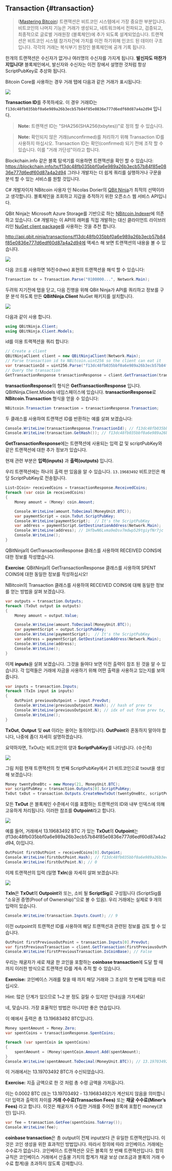 ## Transaction {#transaction}

> ([Mastering Bitcoin](https://github.com/bitcoinbook/bitcoinbook/)) 트랜잭션은 비트코인 시스템에서 가장 중요한 부분입니다. 
비트코인의 나머지 기능은 거래가 생성되고, 네트워크에서 전파되고, 검증되고, 최종적으로 글로벌 거래원장 (블록체인)에 추가 되도록 설계되었습니다. 
트랜잭션은 비트코인 시스템 참가자간에 가치를 이전 하기위해 인코드 된 데이터 구조입니다. 
각각의 거래는 복식부기 원장인 블록체인에 공개 기록 됩니다.


한개의 트랜잭션은 수신자가 없거나 여러명의 수신자를 가지게 됩니다. 
**발신자도 마찬가지입니다!** 블록체인에서, 발신자와 수신자는 이전 장에서 설명한 것처럼 항상 ScriptPubKey로 추상화 됩니다.

Bitcoin Core를 사용하는 경우 거래 탭에 다음과 같은 거래가 표시됩니다:


![](../assets/BitcoinCoreTransaction.png)  

**Transaction ID**를 주목하세요. 이 경우 거래ID는 ```f13dc48fb035bbf0a6e989a26b3ecb57b84f85e0836e777d6edf60d87a4a2d94``` 입니다.

> **Note:** 트랜잭션 ID는 "SHA256(SHA256(txbytes))"로 정의 할 수 있습니다.

> **Note:** 확인되지 않은 거래(unconfirmed)를 처리하기 위해 Transaction ID를 사용하지 마십시오. 
Transaction ID는 확인(confirmed) 되기 전에 조작 할 수 있습니다. 
이를 "거래 가단성"이라고 합니다.


Blockchain.info 같은 블록 탐색기를 이용하면 트랜잭션을 확인 할 수 있습니다: https://blockchain.info/tx/f13dc48fb035bbf0a6e989a26b3ecb57b84f85e0836e777d6edf60d87a4a2d94
그러나 개발자는 더 쉽게 쿼리를 실행하거나 구문을 분석 할 수 있는 서비스를 원할 것입니다.

C# 개발자이자 NBitcoin 사용자 인 Nicolas Dorier의 [QBit Ninja](http://docs.qbitninja.apiary.io/)가 최적의 선택이라고 생각합니다. 
블록체인을 조회하고 지갑을 추적하기 위한 오픈소스 웹 서비스 API입니다.

QBit Ninja는 Microsoft Azure Storage를 기반으로 하는 [NBitcoin.Indexer](https://github.com/MetacoSA/NBitcoin.Indexer)에 의존하고 있습니다. 
C# 개발자는 이 API의 래퍼를 직접 개발하는 대신 클라이언트 라이브러리인 [NuGet client package](http://www.nuget.org/packages/QBitninja.Client)를 사용하는 것을 추천 합니다.

http://api.qbit.ninja/transactions/f13dc48fb035bbf0a6e989a26b3ecb57b84f85e0836e777d6edf60d87a4a2d94에 액세스 해 보면 트랜잭션의 내용을 볼 수 있습니다.


![](../assets/RawTx.png)  

다음 코드를 사용하면 16진수(hex) 표현의 트랜잭션을 해석 할 수 있습니다:

```cs
Transaction tx = Transaction.Parse("0100000...", Network.Main);
```

두려워 지기전에 탭을 닫고, 다음 진행을 위해 QBit Ninja가 API를 쿼리하고 정보를 구문 분석 하도록 만든 **QBitNinja.Client** NuGet 패키지를 설치합니다.

![](../assets/QBitNuGet.png)  

다음과 같이 사용 합니다.

```cs
using QBitNinja.Client;
using QBitNinja.Client.Models;
```

id를 이용 트랙젝션을 쿼리 합니다:

```cs
// Create a client
QBitNinjaClient client = new QBitNinjaClient(Network.Main);
// Parse transaction id to NBitcoin.uint256 so the client can eat it
var transactionId = uint256.Parse("f13dc48fb035bbf0a6e989a26b3ecb57b84f85e0836e777d6edf60d87a4a2d94");
// Query the transaction
GetTransactionResponse transactionResponse = client.GetTransaction(transactionId).Result;
```  

**transactionResponse**의 형식은 **GetTransactionResponse** 입니다. 
QBitNinja.Client.Models 네임스페이스에 있습니다. 
**transactionResponse**로 **NBitcoin.Transaction** 형식을 얻을 수 있습니다:

```cs
NBitcoin.Transaction transaction = transactionResponse.Transaction;
```  
 
두 클래스를 사용하여 트랜잭션 ID를 반환하는 예를 살펴 보겠습니다:

```cs
Console.WriteLine(transactionResponse.TransactionId); // f13dc48fb035bbf0a6e989a26b3ecb57b84f85e0836e777d6edf60d87a4a2d94
Console.WriteLine(transaction.GetHash()); // f13dc48fb035bbf0a6e989a26b3ecb57b84f85e0836e777d6edf60d87a4a2d94
```  

**GetTransactionResponse**에는 트랜잭션에 사용되는 입력 값 및 scriptPubKey와 같은 트랜잭션에 대한 추가 정보가 있습니다.

현재 관련 부분은 **입력(inputs)** 과 **출력(outputs)** 입니다.

우리 트랜잭션에는 하나의 출력 만 있음을 알 수 있습니다. `13.19683492` 비트코인은 해당 ScriptPubKey로 전송됩니다.


```cs
List<ICoin> receivedCoins = transactionResponse.ReceivedCoins;
foreach (var coin in receivedCoins)
{
    Money amount = (Money) coin.Amount;

    Console.WriteLine(amount.ToDecimal(MoneyUnit.BTC));
    var paymentScript = coin.TxOut.ScriptPubKey;
    Console.WriteLine(paymentScript);  // It's the ScriptPubKey
    var address = paymentScript.GetDestinationAddress(Network.Main);
    Console.WriteLine(address); // 1HfbwN6Lvma9eDsv7mdwp529tgiyfNr7jc
    Console.WriteLine();
}
```  

QBitNinja의 GetTransactionResponse 클래스를 사용하여 RECEIVED COINS에 대한 정보를 작성했습니다. 

**Exercise**: QBitNinja의 GetTransactionResponse 클래스를 사용하여 SPENT COINS에 대한 동일한 정보를 작성하십시오!

NBitcoin의 Transaction 클래스를 사용하여 RECEIVED COINS에 대해 동일한 정보를 얻는 방법을 살펴 보겠습니다.

```cs
var outputs = transaction.Outputs;
foreach (TxOut output in outputs)
{
    Money amount = output.Value;

    Console.WriteLine(amount.ToDecimal(MoneyUnit.BTC));
    var paymentScript = output.ScriptPubKey;
    Console.WriteLine(paymentScript);  // It's the ScriptPubKey
    var address = paymentScript.GetDestinationAddress(Network.Main);
    Console.WriteLine(address);
    Console.WriteLine();
}
```  

이제 **inputs**을 살펴 보겠습니다. 그것을 들여다 보면 이전 출력이 참조 된 것을 알 수 있습니다. 각 입력들은 거래에 자금을 사용하기 위해 어떤 출력을 사용하고 있는지를 보여줍니다.

```cs
var inputs = transaction.Inputs;
foreach (TxIn input in inputs)
{
    OutPoint previousOutpoint = input.PrevOut;
    Console.WriteLine(previousOutpoint.Hash); // hash of prev tx
    Console.WriteLine(previousOutpoint.N); // idx of out from prev tx, that has been spent in the current tx
    Console.WriteLine();
}
```  

**TxOut**, **Output** 및 **out** 이라는 용어는 동의어입니다. 
**OutPoint**와 혼동하지 말아야 합니다, 나중에 좀더 자세히 설명하겠습니다.

요약하자면, TxOut는 비트코인의 양과 **ScriptPubKey**를 나타냅니다. (수신측)


![](../assets/TxOut.png)  

그림 처럼 현재 트랜잭션의 첫 번째 ScriptPubKey에서 21 비트코인으로 txout을 생성 해 보겠습니다:

```cs  
Money twentyOneBtc = new Money(21, MoneyUnit.BTC);
var scriptPubKey = transaction.Outputs[0].ScriptPubKey;
TxOut txOut = transaction.Outputs.CreateNewTxOut(twentyOneBtc, scriptPubKey);
```  

모든 **TxOut** 은 블록체인 수준에서 이를 포함하는 트랜잭션의 ID와 내부 인덱스에 의해 고유하게 처리됩니다. 이러한 참조를 **Outpoint**라고 합니다.

![](../assets/OutPoint.png)

예를 들어, 거래에서 13.19683492 BTC 가 있는 **TxOut**의 **Outpoint**는 (f13dc48fb035bbf0a6e989a26b3ecb57b84f85e0836e777d6edf60d87a4a2d94, 0)입니다.


```cs
OutPoint firstOutPoint = receivedCoins[0].Outpoint;
Console.WriteLine(firstOutPoint.Hash); // f13dc48fb035bbf0a6e989a26b3ecb57b84f85e0836e777d6edf60d87a4a2d94
Console.WriteLine(firstOutPoint.N); // 0
```  

이제 트랜잭션의 입력 (일명 **TxIn**)을 자세히 살펴 보겠습니다:

![](../assets/TxIn.png)

**TxIn**은 **TxOut**의 **Outpoint**와 또는, 소비 될 **ScriptSig**로 구성됩니다 (ScriptSig를 "소유권 증명(Proof of Ownership)"으로 볼 수 있음). 우리 거래에는 실제로 9 개의 입력이 있습니다.

```cs
Console.WriteLine(transaction.Inputs.Count); // 9
```  

이전 outpoint의 트랜잭션 ID를 사용하여 해당 트랜잭션과 관련된 정보를 검토 할 수 있습니다.


```cs
OutPoint firstPreviousOutPoint = transaction.Inputs[0].PrevOut;
var firstPreviousTransaction = client.GetTransaction(firstPreviousOutPoint.Hash).Result.Transaction;
Console.WriteLine(firstPreviousTransaction.IsCoinBase); // False
```  

우리는 채굴자가 새로 채굴 한 코인을 포함하는 **coinbase transaction**에 도달 할 때까지 이러한 방식으로 트랜잭션 ID를 계속 추적 할 수 있습니다.

**Exercise:** 코인베이스 거래를 찾을 때 까지 해당 거래와 그 조상의 첫 번째 입력을 따르십시오. 

Hint: 많은 단계가 있으므로 1~2 분 정도 걸릴 수 있지만 인내심을 가지세요! 

네, 맞습니다. 가장 효율적인 방법은 아니지만 좋은 연습입니다.

이 예에서 출력은 총 13.19683492 BTC입니다.

```cs
Money spentAmount = Money.Zero;
var spentCoins = transactionResponse.SpentCoins;

foreach (var spentCoin in spentCoins)
{
    spentAmount = (Money)spentCoin.Amount.Add(spentAmount);
}
Console.WriteLine(spentAmount.ToDecimal(MoneyUnit.BTC)); // 13.19703492
```  

이 거래에서는 13.19703492 BTC가 수신되었습니다.

**Exercise:** 지출 금액으로 한 것 처럼 총 수령 금액을 가져옵니다.

이는 0.0002 BTC (또는 13.19703492 - 13.19683492)가 계산되지 않음을 의미합니다! 입력과 출력의 차이를 **거래 수수료(Transaction Fees)** 또는 **채굴 수수료(Miner’s Fees)** 라고 합니다. 이것은 채굴자가 수집한 거래를 주어진 블록에 포함킨 money(코인) 입니다.


```cs
var fee = transaction.GetFee(spentCoins.ToArray());
Console.WriteLine(fee);
```

**coinbase transaction**은 총 output이 전체 input보다 큰 유일한 트랜잭션입니다. 이것은 코인 생성을 위한 효과적인 방법입니다. 따라서 정의에 따라 코인베이스 거래에는 수수료가 없습니다. 
코인베이스 트랜잭션은 모든 블록의 첫 번째 트랜잭션입니다. 합의 규칙은 코인베이스 거래에서 산출물 가치의 합계가 채굴 보상 (보조금과 블록의 거래 수수료 합계)을 초과하지 않도록 강제합니다.
